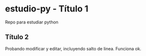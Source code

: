 # estudio-py - Título 1

Repo para estudiar python

## Título 2

Probando modificar y editar, incluyendo salto de linea. Funciona ok.

